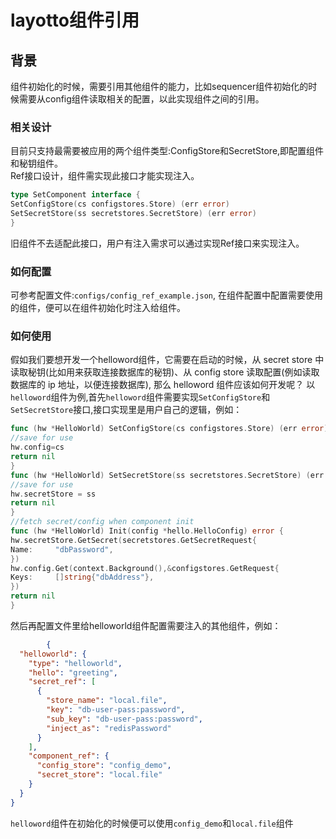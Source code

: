 # layotto组件引用

## 背景

组件初始化的时候，需要引用其他组件的能力，比如sequencer组件初始化的时候需要从config组件读取相关的配置，以此实现组件之间的引用。

###  相关设计

目前只支持最需要被应用的两个组件类型:ConfigStore和SecretStore,即配置组件和秘钥组件。  
Ref接口设计，组件需实现此接口才能实现注入。

```go
type SetComponent interface {
SetConfigStore(cs configstores.Store) (err error)
SetSecretStore(ss secretstores.SecretStore) (err error)
}
```

旧组件不去适配此接口，用户有注入需求可以通过实现Ref接口来实现注入。

### 如何配置

可参考配置文件:`configs/config_ref_example.json`, 在组件配置中配置需要使用的组件，便可以在组件初始化时注入给组件。

### 如何使用
假如我们要想开发一个helloword组件，它需要在启动的时候，从 secret store 中读取秘钥(比如用来获取连接数据库的秘钥)、从 config store 读取配置(例如读取数据库的 ip 地址，以便连接数据库), 那么 helloword 组件应该如何开发呢？
以`helloword`组件为例,首先`helloword`组件需要实现`SetConfigStore`和`SetSecretStore`接口,接口实现里是用户自己的逻辑，例如：

```go
func (hw *HelloWorld) SetConfigStore(cs configstores.Store) (err error) {
//save for use
hw.config=cs
return nil
}
func (hw *HelloWorld) SetSecretStore(ss secretstores.SecretStore) (err error) {
//save for use
hw.secretStore = ss
return nil
}
//fetch secret/config when component init
func (hw *HelloWorld) Init(config *hello.HelloConfig) error {
hw.secretStore.GetSecret(secretstores.GetSecretRequest{
Name:     "dbPassword",
})
hw.config.Get(context.Background(),&configstores.GetRequest{
Keys:     []string{"dbAddress"},
})
return nil
}
```

然后再配置文件里给helloworld组件配置需要注入的其他组件，例如：

```json
        {
  "helloworld": {
    "type": "helloworld",
    "hello": "greeting",
    "secret_ref": [
      {
        "store_name": "local.file",
        "key": "db-user-pass:password",
        "sub_key": "db-user-pass:password",
        "inject_as": "redisPassword"
      }
    ],
    "component_ref": {
      "config_store": "config_demo",
      "secret_store": "local.file"
    }
  }
}
```

`helloword`组件在初始化的时候便可以使用`config_demo`和`local.file`组件
